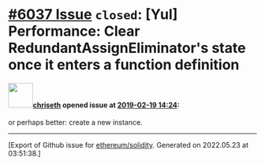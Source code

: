 # [\#6037 Issue](https://github.com/ethereum/solidity/issues/6037) `closed`: [Yul] Performance: Clear RedundantAssignEliminator's state once it enters a function definition

#### <img src="https://avatars.githubusercontent.com/u/9073706?v=4" width="50">[chriseth](https://github.com/chriseth) opened issue at [2019-02-19 14:24](https://github.com/ethereum/solidity/issues/6037):

or perhaps better: create a new instance.




-------------------------------------------------------------------------------



[Export of Github issue for [ethereum/solidity](https://github.com/ethereum/solidity). Generated on 2022.05.23 at 03:51:38.]
